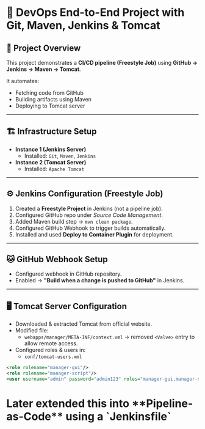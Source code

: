 # 🚀 DevOps End-to-End Project with Git, Maven, Jenkins & Tomcat

## 📌 Project Overview  
This project demonstrates a **CI/CD pipeline (Freestyle Job)** using **GitHub → Jenkins → Maven → Tomcat**.  

It automates:  
- Fetching code from GitHub  
- Building artifacts using Maven  
- Deploying to Tomcat server


---

## 🏗️ Infrastructure Setup  
- **Instance 1 (Jenkins Server)**  
  - Installed: `Git`, `Maven`, `Jenkins`  
- **Instance 2 (Tomcat Server)**  
  - Installed: `Apache Tomcat`

---

## ⚙️ Jenkins Configuration (Freestyle Job)  
1. Created a **Freestyle Project** in Jenkins (not a pipeline job).  
2. Configured GitHub repo under *Source Code Management*.  
3. Added Maven build step → `mvn clean package`.  
4. Configured GitHub Webhook to trigger builds automatically.  
5. Installed and used **Deploy to Container Plugin** for deployment.  


---

## 🐱 GitHub Webhook Setup  
- Configured webhook in GitHub repository.  
- Enabled → **"Build when a change is pushed to GitHub"** in Jenkins.  

---

## 🖥️ Tomcat Server Configuration  
- Downloaded & extracted Tomcat from official website.  
- Modified file:  
  - `webapps/manager/META-INF/context.xml` → removed `<Valve>` entry to allow remote access.  
- Configured roles & users in:  
  - `conf/tomcat-users.xml`  

```xml
<role rolename="manager-gui"/>
<role rolename="manager-script"/>
<user username="admin" password="admin123" roles="manager-gui,manager-script"/>
```


<h1>Later extended this into **Pipeline-as-Code** using a `Jenkinsfile`</h1>
